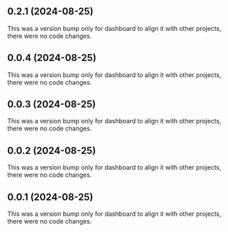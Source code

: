 ## 0.2.1 (2024-08-25)

This was a version bump only for dashboard to align it with other projects, there were no code changes.

## 0.0.4 (2024-08-25)

This was a version bump only for dashboard to align it with other projects, there were no code changes.

## 0.0.3 (2024-08-25)

This was a version bump only for dashboard to align it with other projects, there were no code changes.

## 0.0.2 (2024-08-25)

This was a version bump only for dashboard to align it with other projects, there were no code changes.

## 0.0.1 (2024-08-25)

This was a version bump only for dashboard to align it with other projects, there were no code changes.